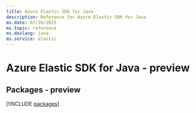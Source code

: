 ```yaml
---
title: Azure Elastic SDK for Java
description: Reference for Azure Elastic SDK for Java
ms.date: 07/18/2025
ms.topic: reference
ms.devlang: java
ms.service: elastic
---
```

# Azure Elastic SDK for Java - preview
## Packages - preview
[!INCLUDE [packages](elastic-index.md)]